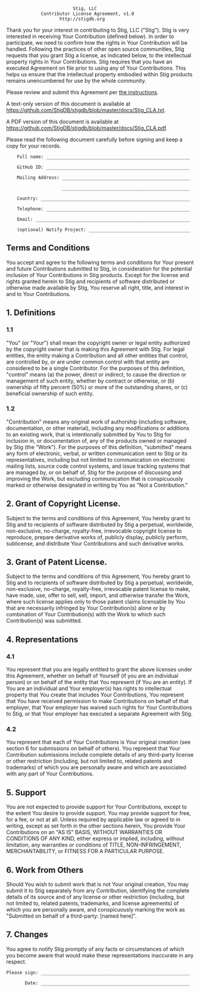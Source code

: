                              Stig, LLC
                 Contributor License Agreement, v1.0
                        http://stigdb.org

Thank you for your interest in contributing to Stig, LLC ("Stig").
Stig is very interested in receiving Your Contribution (defined 
below). In order to participate, we need to confirm how the rights
in Your Contribution will be handled. Following the practices of
other open source communities, Stig requests that you grant Stig a
license, as indicated below, to the intellectual property rights in
Your Contributions. Stig requires that you have an executed Agreement
on file prior to using any of Your Contributions. This helps us 
ensure that the intellectual property embodied within Stig products
remains unencumbered for use by the whole community.

Please review and submit this Agreement per [the instructions](https://github.com/StigDB/stigdb/blob/master/docs/Stig_CLA_Process.md).

A text-only version of this document is available at 
https://github.com/StigDB/stigdb/blob/master/docs/Stig_CLA.txt.

A PDF version of this document is available at
https://github.com/StigDB/stigdb/blob/master/docs/Stig_CLA.pdf.

Please read the following document carefully before signing and keep
a copy for your records.

```
    Full name: ______________________________________________________

    GitHub ID: ______________________________________________________

    Mailing Address: ________________________________________________

                     ________________________________________________

    Country: ________________________________________________________

    Telephone: ______________________________________________________

    Email: __________________________________________________________

    (optional) Notify Project: ______________________________________
```


## Terms and Conditions

You accept and agree to the following terms and conditions for Your
present and future Contributions submitted to Stig, in consideration
for the potential inclusion of Your Contributions in Stig products.
Except for the license and rights granted herein to Stig and 
recipients of software distributed or otherwise made available by
Stig, You reserve all right, title, and interest in and to Your
Contributions.

## 1. Definitions

### 1.1     

"You" (or "Your") shall mean the copyright owner or legal
entity authorized by the copyright owner that is making this 
Agreement with Stig. For legal entities, the entity making a
Contribution and all other entities that control, are controlled by,
or are under common control with that entity are considered to be a
single Contributor. For the purposes of this definition, "control"
means (a) the power, direct or indirect, to cause the direction or
management of such entity, whether by contract or otherwise, or (b)
ownership of fifty percent (50%) or more of the outstanding shares,
or (c) beneficial ownership of such entity.

### 1.2     

"Contribution" means any original work of authorship 
(including software, documentation, or other material), including
any modifications or additions to an existing work, that is 
intentionally submitted by You to Stig for inclusion in, or 
documentation of, any of the products owned or managed by Stig (the
"Work"). For the purposes of this definition, "submitted" means any
form of electronic, verbal, or written communication sent to Stig or
its representatives, including but not limited to communication on
electronic mailing lists, source code control systems, and issue 
tracking systems that are managed by, or on behalf of, Stig for the
purpose of discussing and improving the Work, but excluding 
communication that is conspicuously marked or otherwise designated in
writing by You as "Not a Contribution."

## 2. Grant of Copyright License.

Subject to the terms and conditions of this Agreement, You hereby 
grant to Stig and to recipients of software distributed by Stig a
perpetual, worldwide, non-exclusive, no-charge, royalty-free, 
irrevocable copyright license to reproduce, prepare derivative works
of, publicly display, publicly perform, sublicense, and distribute
Your Contributions and such derivative works.

## 3. Grant of Patent License.

Subject to the terms and conditions of this Agreement, You hereby 
grant to Stig and to recipients of software distributed by Stig a
perpetual, worldwide, non-exclusive, no-charge, royalty-free,
irrevocable patent license to make, have made, use, offer to sell,
sell, import, and otherwise transfer the Work, where such license
applies only to those patent claims licensable by You that are
necessarily infringed by Your Contribution(s) alone or by 
combination of Your Contribution(s) with the Work to which such
Contribution(s) was submitted.

## 4. Representations

### 4.1     

You represent that you are legally entitled to grant the
above licenses under this Agreement, whether on behalf of Yourself
(if you are an individual person) or on behalf of the entity that You
represent (if You are an entity). If You are an individual and Your
employer(s) has rights to intellectual property that You create that
includes Your Contributions, You represent that You have received
permission to make Contributions on behalf of that employer, that 
Your employer has waived such rights for Your Contributions to Stig,
or that Your employer has executed a separate Agreement with Stig.

### 4.2     

You represent that each of Your Contributions is Your 
original creation (see section 6 for submissions on behalf of 
others). You represent that Your Contribution submissions include
complete details of any third-party license or other restriction
(including, but not limited to, related patents and trademarks) of
which you are personally aware and which are associated with any part
of Your Contributions.

## 5. Support

You are not expected to provide support for Your Contributions,
except to the extent You desire to provide support. You may provide
support for free, for a fee, or not at all. Unless required by 
applicable law or agreed to in writing, except as set forth in the 
other sections herein, You provide Your Contributions on an "AS IS"
BASIS, WITHOUT WARRANTIES OR CONDITIONS OF ANY KIND, either express
or implied, including, without limitation, any warranties or 
conditions of TITLE, NON-INFRINGEMENT, MERCHANTABILITY, or FITNESS
FOR A PARTICULAR PURPOSE.

## 6. Work from Others

Should You wish to submit work that is not Your original creation,
You may submit it to Stig separately from any Contribution, 
identifying the complete details of its source and of any license or
other restriction (including, but not limited to, related patents,
trademarks, and license agreements) of which you are personally 
aware, and conspicuously marking the work as "Submitted on behalf of
a third-party: [named here]".

## 7. Changes

You agree to notify Stig promptly of any facts or circumstances of
which you become aware that would make these representations 
inaccurate in any respect.

```
Please sign: ________________________________________________________

       Date: ________________________________________________________

```
